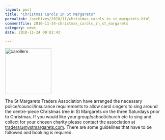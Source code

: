 ```yaml
---
layout: post
title: "Christmas Carols in St Margarets"
permalink: /archives/2010/11/christmas_carols_in_st_margarets.html
commentfile: 2010-11-24-christmas_carols_in_st_margarets
category: news
date: 2010-11-24 09:02:43

---
```


<a href="http://www.flickr.com/photos/bessgrant/2133707212/" title="carollers by bess grant, on Flickr"><img src="http://www.flickr.com/photos/bessgrant/2133707212_f783103270_m.jpg" width="150" class="photo right" alt="carollers" /></a>

The St Margarets Traders Association have arranged the necessary police/council/insurance requirements to allow carol singers to sing around the centre-piece Christmas tree in St Margarets on the three Saturdays prior to Christmas. If you would like your group/school/church etc to sing and collect for your chosen charity please contact the association at <traders@mystmargarets.com>. There are some guidelines that have to be followed and booking is required.
